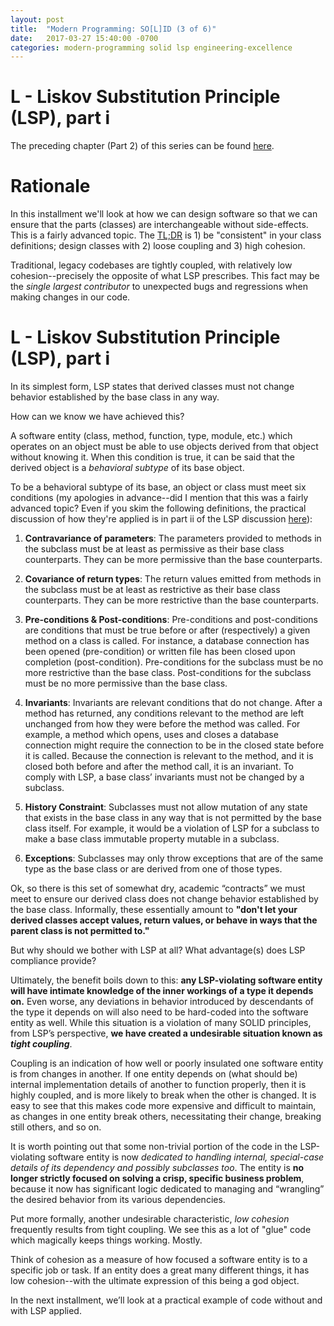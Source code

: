 ```yaml
---
layout: post
title:  "Modern Programming: SO[L]ID (3 of 6)"
date:   2017-03-27 15:40:00 -0700
categories: modern-programming solid lsp engineering-excellence
---
```

# L - Liskov Substitution Principle (LSP), part i

The preceding chapter (Part 2) of this series can be found [here](https://bradleygibson.github.io/modern-programming/solid/ocp/engineering-excellence/2017/03/27/modern-programming-solid-ocp-2-of-6.html).

# Rationale
In this installment we'll look at how we can design software so that we can ensure that the parts (classes) are interchangeable without side-effects.  This is a fairly advanced topic.  The [TL;DR](http://gifhop.tumblr.com/post/52334669190) is 1) be "consistent" in your class definitions; design classes with 2) loose coupling and 3) high cohesion.

Traditional, legacy codebases are tightly coupled, with relatively low cohesion--precisely the opposite of what LSP prescribes.  This fact may be the *single largest contributor* to unexpected bugs and regressions when making changes in our code.

# L - Liskov Substitution Principle (LSP), part i
In its simplest form, LSP states that derived classes must not change behavior established by the base class in any way.

How can we know we have achieved this?

A software entity (class, method, function, type, module, etc.) which operates on an object must be able to use objects derived from that object without knowing it.  When this condition is true, it can be said that the derived object is a *behavioral subtype* of its base object.

To be a behavioral subtype of its base, an object or class must meet six conditions (my apologies in advance--did I mention that this was a fairly advanced topic?  Even if you skim the following definitions, the practical discussion of how they're applied is in part ii of the LSP discussion [here](https://bradleygibson.github.io/modern-programming/solid/lsp/engineering-excellence/2017/03/27/modern-programming-solid-lsp-4-of-6.html)):
1) **Contravariance of parameters**: The parameters provided to methods in the subclass must be at least as permissive as their base class counterparts.  They can be more permissive than the base counterparts.

2) **Covariance of return types**: The return values emitted from methods in the subclass must be at least as restrictive as their base class counterparts.  They can be more restrictive than the base counterparts.

3) **Pre-conditions & Post-conditions**: Pre-conditions and post-conditions are conditions that must be true before or after (respectively) a given method on a class is called.  For instance, a database connection has been opened (pre-condition) or written file has been closed upon completion (post-condition). Pre-conditions for the subclass must be no more restrictive than the base class.  Post-conditions for the subclass must be no more permissive than the base class.

4) **Invariants**: Invariants are relevant conditions that do not change.  After a method has returned, any conditions relevant to the method are left unchanged from how they were before the method was called.  For example, a method which opens, uses and closes a database connection might require the connection to be in the closed state before it is called.  Because the connection is relevant to the method, and it is closed both before and after the method call, it is an invariant.  To comply with LSP, a base class’ invariants must not be changed by a subclass.
 
5) **History Constraint**: Subclasses must not allow mutation of any state that exists in the base class in any way that is not permitted by the base class itself.  For example, it would be a violation of LSP for a subclass to make a base class immutable property mutable in a subclass.

6) **Exceptions**: Subclasses may only throw exceptions that are of the same type as the base class or are derived from one of those types.

Ok, so there is this set of somewhat dry, academic “contracts” we must meet to ensure our derived class does not change behavior established by the base class.  Informally, these essentially amount to **"don't let your derived classes accept values, return values, or behave in ways that the parent class is not permitted to."**

But why should we bother with LSP at all?  What advantage(s) does LSP compliance provide?

Ultimately, the benefit boils down to this: **any LSP-violating software entity will have intimate knowledge of the inner workings of a type it depends on.**  Even worse, any deviations in behavior introduced by descendants of the type it depends on will also need to be hard-coded into the software entity as well.  While this situation is a violation of many SOLID principles, from LSP’s perspective, **we have created a undesirable situation known as *tight coupling***.

Coupling is an indication of how well or poorly insulated one software entity is from changes in another.  If one entity depends on (what should be) internal implementation details of another to function properly, then it is highly coupled, and is more likely to break when the other is changed.  It is easy to see that this makes code more expensive and difficult to maintain, as changes in one entity break others, necessitating their change, breaking still others, and so on. 

It is worth pointing out that some non-trivial portion of the code in the LSP-violating software entity is now *dedicated to handling internal, special-case details of its dependency and possibly subclasses too*.  The entity is **no longer strictly focused on solving a crisp, specific business problem**, because it now has significant logic dedicated to managing and “wrangling” the desired behavior from its various dependencies.

Put more formally, another undesirable characteristic, *low cohesion* frequently results from tight coupling.  We see this as a lot of "glue" code which magically keeps things working.  Mostly.

Think of cohesion as a measure of how focused a software entity is to a specific job or task.  If an entity does a great many different things, it has low cohesion--with the ultimate expression of this being a god object.

In the next installment, we’ll look at a practical example of code without and with LSP applied.
